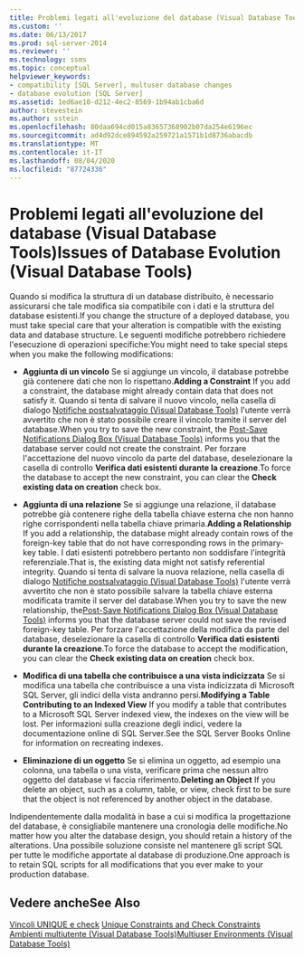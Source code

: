 ```yaml
---
title: Problemi legati all'evoluzione del database (Visual Database Tools) | Microsoft Docs
ms.custom: ''
ms.date: 06/13/2017
ms.prod: sql-server-2014
ms.reviewer: ''
ms.technology: ssms
ms.topic: conceptual
helpviewer_keywords:
- compatibility [SQL Server], multuser database changes
- database evolution [SQL Server]
ms.assetid: 1ed6ae10-d212-4ec2-8569-1b94ab1cba6d
author: stevestein
ms.author: sstein
ms.openlocfilehash: 80daa694cd015a83657368902b07da254e6196ec
ms.sourcegitcommit: ad4d92dce894592a259721a1571b1d8736abacdb
ms.translationtype: MT
ms.contentlocale: it-IT
ms.lasthandoff: 08/04/2020
ms.locfileid: "87724336"
---
```

# <a name="issues-of-database-evolution-visual-database-tools"></a><span data-ttu-id="ee610-102">Problemi legati all'evoluzione del database (Visual Database Tools)</span><span class="sxs-lookup"><span data-stu-id="ee610-102">Issues of Database Evolution (Visual Database Tools)</span></span>
  <span data-ttu-id="ee610-103">Quando si modifica la struttura di un database distribuito, è necessario assicurarsi che tale modifica sia compatibile con i dati e la struttura del database esistenti.</span><span class="sxs-lookup"><span data-stu-id="ee610-103">If you change the structure of a deployed database, you must take special care that your alteration is compatible with the existing data and database structure.</span></span> <span data-ttu-id="ee610-104">Le seguenti modifiche potrebbero richiedere l'esecuzione di operazioni specifiche:</span><span class="sxs-lookup"><span data-stu-id="ee610-104">You might need to take special steps when you make the following modifications:</span></span>  
  
-   <span data-ttu-id="ee610-105">**Aggiunta di un vincolo** Se si aggiunge un vincolo, il database potrebbe già contenere dati che non lo rispettano.</span><span class="sxs-lookup"><span data-stu-id="ee610-105">**Adding a Constraint** If you add a constraint, the database might already contain data that does not satisfy it.</span></span> <span data-ttu-id="ee610-106">Quando si tenta di salvare il nuovo vincolo, nella casella di dialogo [Notifiche postsalvataggio &#40;Visual Database Tools&#41;](visual-database-tools.md) l'utente verrà avvertito che non è stato possibile creare il vincolo tramite il server del database.</span><span class="sxs-lookup"><span data-stu-id="ee610-106">When you try to save the new constraint, the [Post-Save Notifications Dialog Box &#40;Visual Database Tools&#41;](visual-database-tools.md) informs you that the database server could not create the constraint.</span></span> <span data-ttu-id="ee610-107">Per forzare l'accettazione del nuovo vincolo da parte del database, deselezionare la casella di controllo **Verifica dati esistenti durante la creazione**.</span><span class="sxs-lookup"><span data-stu-id="ee610-107">To force the database to accept the new constraint, you can clear the **Check existing data on creation** check box.</span></span>  
  
-   <span data-ttu-id="ee610-108">**Aggiunta di una relazione** Se si aggiunge una relazione, il database potrebbe già contenere righe della tabella chiave esterna che non hanno righe corrispondenti nella tabella chiave primaria.</span><span class="sxs-lookup"><span data-stu-id="ee610-108">**Adding a Relationship** If you add a relationship, the database might already contain rows of the foreign-key table that do not have corresponding rows in the primary-key table.</span></span> <span data-ttu-id="ee610-109">I dati esistenti potrebbero pertanto non soddisfare l'integrità referenziale.</span><span class="sxs-lookup"><span data-stu-id="ee610-109">That is, the existing data might not satisfy referential integrity.</span></span> <span data-ttu-id="ee610-110">Quando si tenta di salvare la nuova relazione, nella casella di dialogo [Notifiche postsalvataggio &#40;Visual Database Tools&#41;](visual-database-tools.md) l'utente verrà avvertito che non è stato possibile salvare la tabella chiave esterna modificata tramite il server del database.</span><span class="sxs-lookup"><span data-stu-id="ee610-110">When you try to save the new relationship, the[Post-Save Notifications Dialog Box &#40;Visual Database Tools&#41;](visual-database-tools.md) informs you that the database server could not save the revised foreign-key table.</span></span> <span data-ttu-id="ee610-111">Per forzare l'accettazione della modifica da parte del database, deselezionare la casella di controllo **Verifica dati esistenti durante la creazione**.</span><span class="sxs-lookup"><span data-stu-id="ee610-111">To force the database to accept the modification, you can clear the **Check existing data on creation** check box.</span></span>  
  
-   <span data-ttu-id="ee610-112">**Modifica di una tabella che contribuisce a una vista indicizzata** Se si modifica una tabella che contribuisce a una vista indicizzata di Microsoft SQL Server, gli indici della vista andranno persi.</span><span class="sxs-lookup"><span data-stu-id="ee610-112">**Modifying a Table Contributing to an Indexed View** If you modify a table that contributes to a Microsoft SQL Server indexed view, the indexes on the view will be lost.</span></span> <span data-ttu-id="ee610-113">Per informazioni sulla creazione degli indici, vedere la documentazione online di SQL Server.</span><span class="sxs-lookup"><span data-stu-id="ee610-113">See the SQL Server Books Online for information on recreating indexes.</span></span>  
  
-   <span data-ttu-id="ee610-114">**Eliminazione di un oggetto** Se si elimina un oggetto, ad esempio una colonna, una tabella o una vista, verificare prima che nessun altro oggetto del database vi faccia riferimento.</span><span class="sxs-lookup"><span data-stu-id="ee610-114">**Deleting an Object** If you delete an object, such as a column, table, or view, check first to be sure that the object is not referenced by another object in the database.</span></span>  
  
 <span data-ttu-id="ee610-115">Indipendentemente dalla modalità in base a cui si modifica la progettazione del database, è consigliabile mantenere una cronologia delle modifiche.</span><span class="sxs-lookup"><span data-stu-id="ee610-115">No matter how you alter the database design, you should retain a history of the alterations.</span></span> <span data-ttu-id="ee610-116">Una possibile soluzione consiste nel mantenere gli script SQL per tutte le modifiche apportate al database di produzione.</span><span class="sxs-lookup"><span data-stu-id="ee610-116">One approach is to retain SQL scripts for all modifications that you ever make to your production database.</span></span>  
  
## <a name="see-also"></a><span data-ttu-id="ee610-117">Vedere anche</span><span class="sxs-lookup"><span data-stu-id="ee610-117">See Also</span></span>  
 <span data-ttu-id="ee610-118">[Vincoli UNIQUE e check](../../relational-databases/tables/unique-constraints-and-check-constraints.md) </span><span class="sxs-lookup"><span data-stu-id="ee610-118">[Unique Constraints and Check Constraints](../../relational-databases/tables/unique-constraints-and-check-constraints.md) </span></span>  
 [<span data-ttu-id="ee610-119">Ambienti multiutente &#40;Visual Database Tools&#41;</span><span class="sxs-lookup"><span data-stu-id="ee610-119">Multiuser Environments &#40;Visual Database Tools&#41;</span></span>](multiuser-environments-visual-database-tools.md)  
  
  
